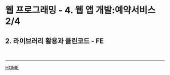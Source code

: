 # 웹 프로그래밍 - 4. 웹 앱 개발:예약서비스 2/4

## 2. 라이브러리 활용과 클린코드 - FE


<br>

---

[HOME](https://github.com/tunaep5/Boostcourse/blob/master/README.md)
